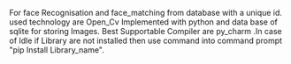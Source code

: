 For face Recognisation and face_matching from database with a unique id.
used technology are Open_Cv Implemented with python and data base of sqlite for storing Images.
Best Supportable Compiler are py_charm .In case of Idle if Library are not installed then use command
into command prompt "pip Install Library_name".
